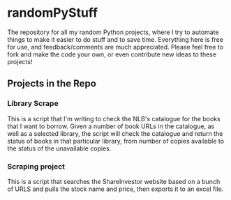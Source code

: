 # randomPyStuff
The repository for all my random Python projects, where I try to automate things to make it easier to do stuff and to save time. Everything here is free for use, and feedback/comments are much appreciated. Please feel free to fork and make the code your own, or even contribute new ideas to these projects! 

## Projects in the Repo
### Library Scrape
This is a script that I'm writing to check the NLB's catalogue for the books that I want to borrow. Given a number of book URLs in the catalogue, as well as a selected library, the script will check the catalogue and return the status of books in that particular library, from number of copies available to the status of the unavailable copies. 

### Scraping project
This is a script that searches the ShareInvestor website based on a bunch of URLS and pulls the stock name and price, then exports it to an excel file.  